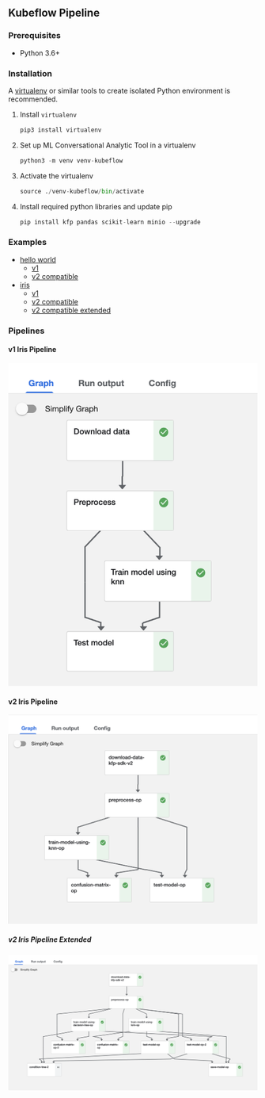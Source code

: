 ## Kubeflow Pipeline

### Prerequisites

- Python 3.6+

### Installation

A [virtualenv](https://packaging.python.org/guides/installing-using-pip-and-virtual-environments/) or similar tools to
create isolated Python environment is recommended.

1. Install `virtualenv`
   ```python
   pip3 install virtualenv
   ```

2. Set up ML Conversational Analytic Tool in a virtualenv
   ```python
   python3 -m venv venv-kubeflow
   ```

3. Activate the virtualenv
   ```python
   source ./venv-kubeflow/bin/activate
   ```

4. Install required python libraries and update pip
   ```python
   pip install kfp pandas scikit-learn minio --upgrade
   ```

### Examples

- [hello world](./hello-world)
    - [v1](./hello-world/hello-world-v1.py)
    - [v2 compatible](./hello-world/hello-world-v2.py)
- [iris](./iris)
    - [v1](./iris/iris-v1.py)
    - [v2 compatible](./iris/iris-v2.py)
    - [v2 compatible extended](./iris/iris-v2-extended.py)

### Pipelines

#### v1 Iris Pipeline
![v1 pipeline](./img/v1-iris-pipeline.png)

#### v2 Iris Pipeline
![v2 compatible pipeline](./img/v2-compatible-iris-pipeline.png)

##### v2 Iris Pipeline Extended
![v2 compatible pipeline extended](./img/v2-compatible-iris-pipeline-extended.png)